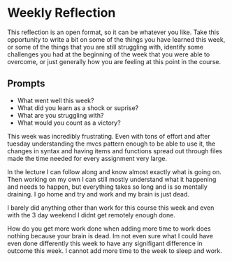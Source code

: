 # Weekly Reflection
This reflection is an open format, so it can be whatever you like. Take this opportunity to write a bit on some of the things you have learned this week, or some of the things that you are still struggling with, identify some challenges you had at the beginning of the week that you were able to overcome, or just generally how you are feeling at this point in the course.

## Prompts
- What went well this week?
- What did you learn as a shock or suprise?
- What are you struggling with?
- What would you count as a victory?

This week was incredibly frustrating. Even with tons of effort and after tuesday understanding the mvcs pattern enough to be able to use it, the changes in syntax and having items and functions spread out through files made the time needed for every assignment very large.

In the lecture I can follow along and know almost exactly what is going on. Then working on my own I can still mostly understand what it happening and needs to happen, but everything takes so long and is so mentally draining. I go home and try and work and my brain is just dead. 

I barely did anything other than work for this course this week and even with the 3 day weekend I didnt get remotely enough done. 

How do you get more work done when adding more time to work does nothing because your brain is dead. Im not even sure what I could have even done differently this week to have any signifigant difference in outcome this week. I cannot add more time to the week to sleep and work. 